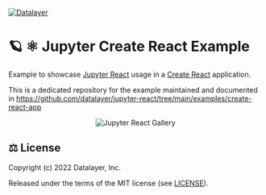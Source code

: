 [![Datalayer](https://assets.datalayer.design/datalayer-25.svg)](https://datalayer.io)

# 🪐 ⚛️ Jupyter Create React Example

Example to showcase [Jupyter React](https://github.com/datalayer/jupyter-react) usage in a [Create React](https://reactjs.org/docs/create-a-new-react-app.html) application.

This is a dedicated repository for the example maintained and documented in https://github.com/datalayer/jupyter-react/tree/main/examples/create-react-app

<div align="center" style="text-align: center">
  <img alt="Jupyter React Gallery" src="https://datalayer-jupyter-examples.s3.amazonaws.com/jupyter-react-gallery.gif" />
</div>

## ⚖️ License

Copyright (c) 2022 Datalayer, Inc.

Released under the terms of the MIT license (see [LICENSE](./LICENSE)).
